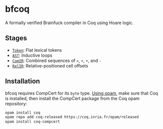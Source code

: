 # bfcoq

A formally verified Brainfuck compiler in Coq using Hoare logic.

## Stages

- [`Token`](./theories/Token.v): Flat lexical tokens
- [`AST`](./theories/AST.v): Inductive loops
- [`ComIR`](./theories/ComIR.v): Combined sequences of `>`, `<`, `+`, and `-`
- [`RelIR`](./theories/RelIR.v): Relative-positioned cell offsets

## Installation

bfcoq requires CompCert for its `byte` type. [Using opam](https://coq.inria.fr/opam-using.html),
make sure that Coq is installed, then install the CompCert package from the Coq
opam repository:

```sh
opam install coq
opam repo add coq-released https://coq.inria.fr/opam/released
opam install coq-compcert
```
